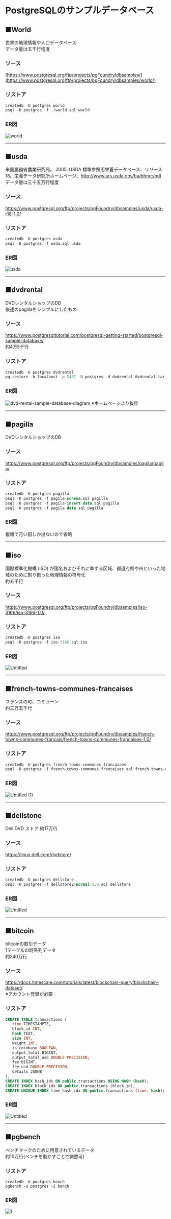 # PostgreSQLのサンプルデータベース



## ■World
世界の地理情報や人口データベース  
データ量は五千行程度  

### ソース
[https://www.postgresql.org/ftp/projects/pgFoundry/dbsamples/](https://www.postgresql.org/ftp/projects/pgFoundry/dbsamples/world/)

### リストア

```sql
createdb -U postgres world
psql -U postgres -f ./world.sql world
```
### ER図
![world](https://github.com/pea-sys/postgresql-expriments/assets/49807271/ead6b552-d4fa-489f-9814-5ff888635139)

-------------------------------------

## ■usda
米国農務省農業研究局。 2005. USDA 標準参照用栄養データベース、リリース 18。栄養データ研究所ホームページ、http://www.ars.usda.gov/ba/bhnrc/ndl  
データ量は三十五万行程度  

### ソース
https://www.postgresql.org/ftp/projects/pgFoundry/dbsamples/usda/usda-r18-1.0/


### リストア
```sql
createdb -U postgres usda
psql -U postgres -f usda.sql usda
```

### ER図
![usda](https://github.com/pea-sys/postgresql-expriments/assets/49807271/5d59e22d-9032-4d51-afb7-6bc24b55dcad)

-----------------
## ■dvdrental 
DVDレンタルショップのDB  
後述のpagillaをシンプルにしたもの

### ソース
https://www.postgresqltutorial.com/postgresql-getting-started/postgresql-sample-database/  
約4万5千行

### リストア
```sql
createdb -U postgres dvdrental
pg_restore -h localhost -p 5432 -U postgres -d dvdrental dvdrental.tar
```

### ER図
![dvd-rental-sample-database-diagram](https://github.com/pea-sys/postgresql-expriments/assets/49807271/aa84e99b-e0be-4f02-966b-232e2dadc265)
※ホームページより抜粋

-----------------
## ■pagilla 
DVDレンタルショップのDB  


### ソース
https://www.postgresql.org/ftp/projects/pgFoundry/dbsamples/pagila/pagila/

### リストア
```sql
createdb -U postgres pagilla
psql -U postgres -f pagila-schema.sql pagilla
psql -U postgres -f pagila-insert-data.sql pagilla
psql -U postgres -f pagila-data.sql pagilla
```
### ER図
複雑で汚い図しか出ないので省略



-----------------
## ■iso
国際標準化機構 (ISO) が国名およびそれに準ずる区域、都道府県や州といった地域のために割り振った地理情報の符号化  
約五千行

### ソース
https://www.postgresql.org/ftp/projects/pgFoundry/dbsamples/iso-3166/iso-3166-1.0/

### リストア
```sql
createdb -U postgres iso
psql -U postgres -f iso-3166.sql iso
```

### ER図
![Untitled](https://github.com/pea-sys/postgresql-expriments/assets/49807271/03a9319e-0e2f-4df8-8917-425cb3baf92e)

-----------------
## ■french-towns-communes-francaises
フランスの町、コミューン  
約三万五千行


### ソース
https://www.postgresql.org/ftp/projects/pgFoundry/dbsamples/french-towns-communes-francais/french-towns-communes-francaises-1.0/


### リストア
```sql
createdb -U postgres french-towns-communes-francaises
psql -U postgres -f french-towns-communes-francaises.sql french-towns-communes-francaises
```

### ER図
![Untitled (1)](https://github.com/pea-sys/postgresql-expriments/assets/49807271/b9c3e60b-a614-4fff-b501-bb69c34f9374)

------------------
## ■dellstone
Dell DVD ストア
約17万行

### ソース
https://linux.dell.com/dvdstore/

### リストア
```sql
createdb -U postgres dellstore
psql -U postgres -f dellstore2-normal-1.0.sql dellstore
```

### ER図
![Untitled](https://github.com/pea-sys/postgresql-expriments/assets/49807271/42a4e79a-c717-4ecf-b76f-f2ace98a24ab)

------------------
## ■bitcoin
bitcoinの取引データ  
1テーブルの時系列データ  
約240万行

### ソース
https://docs.timescale.com/tutorials/latest/blockchain-query/blockchain-dataset/  
※アカウント登録が必要

### リストア
```sql
CREATE TABLE transactions (
   time TIMESTAMPTZ,
   block_id INT,
   hash TEXT,
   size INT,
   weight INT,
   is_coinbase BOOLEAN,
   output_total BIGINT,
   output_total_usd DOUBLE PRECISION,
   fee BIGINT,
   fee_usd DOUBLE PRECISION,
   details JSONB
);
CREATE INDEX hash_idx ON public.transactions USING HASH (hash);
CREATE INDEX block_idx ON public.transactions (block_id);
CREATE UNIQUE INDEX time_hash_idx ON public.transactions (time, hash);
```

### ER図
![Untitled](https://github.com/pea-sys/postgres-datasets/assets/49807271/d841f157-c2be-48b4-b6d7-6023bafcc73c)

------------------
## ■pgbench
ベンチマークのために用意されているデータ  
約10万行(ベンチを動かすことで調整可)

### リストア
```
createdb -U postgres bench
pgbench -U postgres -i bench
```
### ER図
![1](https://github.com/pea-sys/postgresql-expriments/assets/49807271/015c9ab7-bca7-4f7b-8ff9-db1dca8d668d)
